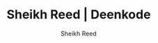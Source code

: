 ---
title: "Sheikh Reed | Deenkode"
author: "Sheikh Reed"
url: "blog/author/sheikhreed/"
layout: "author"
---